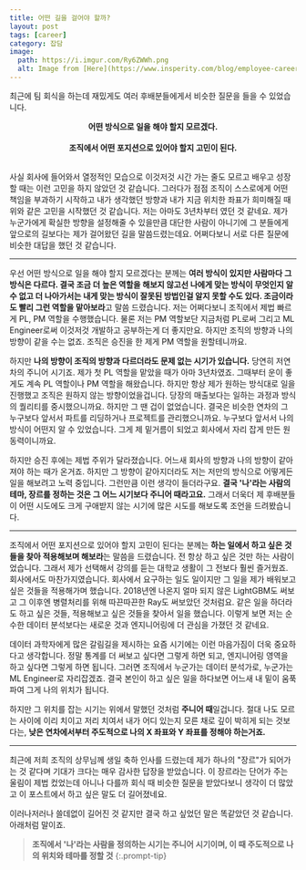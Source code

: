 ```yaml
---
title: 어떤 길을 걸어야 할까?
layout: post
tags: [career]
category: 잡담
image:
  path: https://i.imgur.com/Ry6ZWWh.png
  alt: Image from [Here](https://www.insperity.com/blog/employee-career-path/)
---
```


최근에 팀 회식을 하는데 재밌게도 여러 후배분들에게서 비슷한 질문을 들을 수 있었습니다.

<center><b>어떤 방식으로 일을 해야 할지 모르겠다.</b></center><br>

<center><b>조직에서 어떤 포지션으로 있어야 할지 고민이 된다.</b></center><br>

사실 회사에 들어와서 열정적인 모습으로 이것저것 시간 가는 줄도 모르고 배우고 성장할 때는 이런 고민을 하지 않았던 것 같습니다. 그러다가 점점 조직이 스스로에게 어떤 책임을 부과하기 시작하고 내가 생각했던 방향과 내가 지금 위치한 좌표가 희미해질 때 위와 같은 고민을 시작했던 것 같습니다. 저는 아마도 3년차부터 였던 것 같네요. 제가 누군가에게 확실한 방향을 설정해줄 수 있을만큼 대단한 사람이 아니기에 그 분들에게 앞으로의 길보다는 제가 걸어왔던 길을 말씀드렸는데요. 어쩌다보니 서로 다른 질문에 비슷한 대답을 했던 것 같습니다.

---

우선 어떤 방식으로 일을 해야 할지 모르겠다는 분께는 **여러 방식이 있지만 사람마다 그 방식은 다르다. 결국 조금 더 높은 역할을 해보지 않고선 나에게 맞는 방식이 무엇인지 알 수 없고 더 나아가서는 내게 맞는 방식이 잘못된 방법인걸 알지 못할 수도 있다. 조금이라도 빨리 그런 역할을 맡아보라**고 말씀 드렸습니다. 저는 어쩌다보니 조직에서 제법 빠르게 PL, PM 역할을 수행했습니다. 물론 저는 PM 역할보단 지금처럼 PL로써 그리고 ML Engineer로써 이것저것 개발하고 공부하는게 더 좋지만요. 하지만 조직의 방향과 나의 방향이 같을 수는 없죠. 조직은 승진을 한 제게 PM 역할을 원할테니까요.

하지만 **나의 방향이 조직의 방향과 다르더라도 문제 없는 시기가 있습니다.** 당연히 저연차의 주니어 시기죠. 제가 첫 PL 역할을 맡았을 때가 아마 3년차였죠. 그때부터 운이 좋게도 계속 PL 역할이나 PM 역할을 해왔습니다. 하지만 항상 제가 원하는 방식대로 일을 진행했고 조직은 원하지 않는 방향이었을겁니다. 당장의 매출보다는 일하는 과정과 방식의 퀄리티를 중시했으니까요. 하지만 그 땐 겁이 없었습니다. 결국은 비슷한 연차의 그 누구보다 앞서서 파트를 리딩하거나 프로젝트를 관리했으니까요. 누구보다 앞서서 나의 방식이 어떤지 알 수 있었습니다. 그게 제 밑거름이 되었고 회사에서 자리 잡게 만든 원동력이니까요.

하지만 승진 후에는 제법 주위가 달라졌습니다. 어느새 회사의 방향과 나의 방향이 같아져야 하는 때가 온거죠. 하지만 그 방향이 같아지더라도 저는 저만의 방식으로 어떻게든 일을 해보려고 노력 중입니다. 그런만큼 이런 생각이 들더라구요. **결국 '나'라는 사람의 테마, 장르를 정하는 것은 그 어느 시기보다 주니어 때라고요.** 그래서 더욱더 제 후배분들이 어떤 시도에도 크게 구애받지 않는 시기에 많은 시도를 해보도록 조언을 드려봤습니다.

---

조직에서 어떤 포지션으로 있어야 할지 고민이 된다는 분께는 **하는 일에서 하고 싶은 것들을 찾아 적용해보며 해보라**는 말씀을 드렸습니다. 전 항상 하고 싶은 것만 하는 사람이었습니다. 그래서 제가 선택해서 강의를 듣는 대학교 생활이 그 전보다 훨씬 즐거웠죠. 회사에서도 마찬가지였습니다. 회사에서 요구하는 일도 일이지만 그 일을 제가 배워보고 싶은 것들을 적용해가며 했습니다. 2018년엔 나온지 얼마 되지 않은 LightGBM도 써보고 그 이후엔 병렬처리를 위해 따끈따끈한 Ray도 써보았던 것처럼요. 같은 일을 하더라도 하고 싶은 것들, 적용해보고 싶은 것들을 찾아서 일을 했습니다. 이렇게 보면 저는 순수한 데이터 분석보다는 새로운 것과 엔지니어링에 더 관심을 가졌던 것 같네요.

데이터 과학자에게 많은 갈림길을 제시하는 요즘 시기에는 이런 마음가짐이 더욱 중요하다고 생각합니다. 정말 통계를 더 써보고 싶다면 그렇게 하면 되고, 엔지니어링 영역을 하고 싶다면 그렇게 하면 됩니다. 그러면 조직에서 누군가는 데이터 분석가로, 누군가는 ML Engineer로 자리잡겠죠. 결국 본인이 하고 싶은 일을 하다보면 어느새 내 밑이 움푹 파여 그게 나의 위치가 됩니다. 

하지만 그 위치를 잡는 시기는 위에서 말했던 것처럼 **주니어 때**일겁니다. 절대 나도 모르는 사이에 이리 치이고 저리 치여서 내가 어디 있는지 모른 채로 깊이 박히게 되는 것보다는, **낮은 연차에서부터 주도적으로 나의 X 좌표와 Y 좌표를 정해야 하는거죠.** 

---

최근에 저희 조직의 상무님께 생일 축하 인사를 드렸는데 제가 하나의 "장르"가 되어가는 것 같다며 기대가 크다는 매우 감사한 답장을 받았습니다. 이 장르라는 단어가 주는 울림이 제법 컸었는데 아니나 다를까 회식 때 비슷한 질문을 받았다보니 생각이 더 많았고 이 포스트에서 하고 싶은 말도 더 길어졌네요.

이러나저러나 쓸데없이 길어진 것 같지만 결국 하고 싶었던 말은 똑같았던 것 같습니다. 아래처럼 말이죠.

> **조직에서 '나'라는 사람을 정의하는 시기는 주니어 시기이며, 이 때 주도적으로 나의 위치와 테마를 정할 것**
{:.prompt-tip}